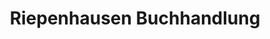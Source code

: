 ---
title: "Riepenhausen Buchhandlung"
url: /hall-in-tirol/riepenhausen-buchhandlung/
shop: Bücher
---
